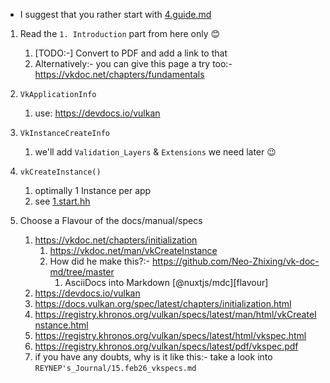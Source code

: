 - I suggest that you rather start with [4.guide.md](./../4.guide.md)

1. Read the `1. Introduction` part from here only 😊
   1. [TODO:-] Convert to PDF and add a link to that
   2. Alternatively:- you can give this page a try too:- https://vkdoc.net/chapters/fundamentals

2. `VkApplicationInfo`
   1. use: https://devdocs.io/vulkan
3. `VkInstanceCreateInfo`
   1. we'll add `Validation_Layers` & `Extensions` we need later 😉
4. `vkCreateInstance()`
   1. optimally 1 Instance per app
   2. see [1.start.hh](https://github.com/REYNEP/amGHOST/tree/main/amVK/guide/1.start.hh)

5. Choose a Flavour of the docs/manual/specs
   1. https://vkdoc.net/chapters/initialization
      1. https://vkdoc.net/man/vkCreateInstance
      2. How did he make this?:- https://github.com/Neo-Zhixing/vk-doc-md/tree/master
         1. AsciiDocs into Markdown [@nuxtjs/mdc][flavour]
   2. https://devdocs.io/vulkan
   3. https://docs.vulkan.org/spec/latest/chapters/initialization.html
   4. https://registry.khronos.org/vulkan/specs/latest/man/html/vkCreateInstance.html
   5. https://registry.khronos.org/vulkan/specs/latest/html/vkspec.html
   6. https://registry.khronos.org/vulkan/specs/latest/pdf/vkspec.pdf
   7. if you have any doubts, why is it like this:- take a look into `REYNEP's_Journal/15.feb26_vkspecs.md`